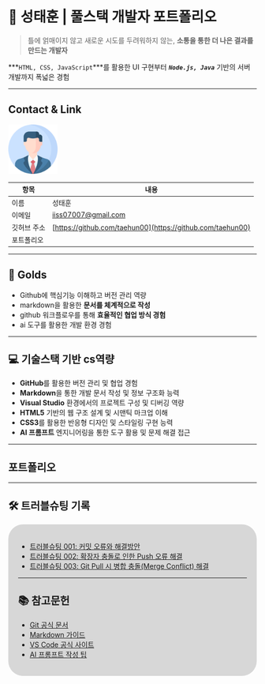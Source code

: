 # 🚀 성태훈 | 풀스택 개발자 포트폴리오

> 틀에 얽매이지 않고 새로운 시도를 두려워하지 않는, 
> **소통을 통한 더 나은 결과를 만드는 개발자**

***`HTML, CSS, JavaScript`***를 활용한 UI 구현부터 ***`Node.js, Java`*** 기반의 서버 개발까지 폭넓은 경험


---
## Contact & Link
<!--![프로필](./track001_github/me.png) -->
<img src = "./track001_github/me.png" alt = "프로필" width = "100">

| 항목       | 내용 |
|------------|------|
| 이름       | 성태훈 |
| 이메일     | iiss07007@gmail.com |
| 깃허브 주소 | [https://github.com/taehun00](https://github.com/taehun00) |
| 포트폴리오 |  |

---

## 🎯 Golds
- Github에 핵심기능 이해하고 버전 관리 역량
- markdown을 활용한 **문서를 체계적으로 작성**
- github 워크플로우를 통해 **효율적인 협업 방식 경험**
- ai 도구를 활용한 개발 환경 경험

---

## 💻 기술스택 기반 cs역량

- **GitHub**를 활용한 버전 관리 및 협업 경험  
- **Markdown**을 통한 개발 문서 작성 및 정보 구조화 능력  
- **Visual Studio** 환경에서의 프로젝트 구성 및 디버깅 역량  
- **HTML5** 기반의 웹 구조 설계 및 시맨틱 마크업 이해  
- **CSS3**를 활용한 반응형 디자인 및 스타일링 구현 능력  
- **AI 프롬프트** 엔지니어링을 통한 도구 활용 및 문제 해결 접근

---

## 포트폴리오

---

## 🛠️ 트러블슈팅 기록
<div  style="background-color:rgba(0,0,0,0.15); padding:20px; border-radius:30px; box-shadow:0 0 5px rgba(0,0,0,0 5)">

- [트러블슈팅 001: 커밋 오류와 해결방안](./track001_github/troubleshooting001.md)
- [트러블슈팅 002: 확장자 충돌로 인한 Push 오류 해결](./track001_github/troubleshooting002.md)
- [트러블슈팅 003: Git Pull 시 병합 충돌(Merge Conflict) 해결](./track001_github/troubleshooting003.md)

---

## 📚 참고문헌

- [Git 공식 문서](https://git-scm.com/doc)  
- [Markdown 가이드](https://www.markdownguide.org/basic-syntax/)  
- [VS Code 공식 사이트](https://code.visualstudio.com/)  
- [AI 프롬프트 작성 팁](https://learn.microsoft.com/en-us/azure/ai-services/openai/how-to/prompt-engineering)
